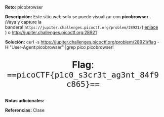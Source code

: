 **Reto:**  picobrowser

**Descripción:**
Este sitio web solo se puede visualizar con **picobrowser** . ¡Vaya y capture la bandera! `https://jupiter.challenges.picoctf.org/problem/28921/`( [enlace](https://jupiter.challenges.picoctf.org/problem/28921/) ) o http://jupiter.challenges.picoctf.org:28921

**Solución:**
curl -s https://jupiter.challenges.picoctf.org/problem/28921/flag -H "User-Agent:picobrowser" |grep pico
         <!-- <strong>Title</strong> --> picobrowser!
            <p style="text-align:center; font-size:30px;"><b>Flag</b>: <code>==picoCTF{p1c0_s3cr3t_ag3nt_84f9c865}==</code></p>

**Notas adicionales:**

**Referencias:** 
Clase
